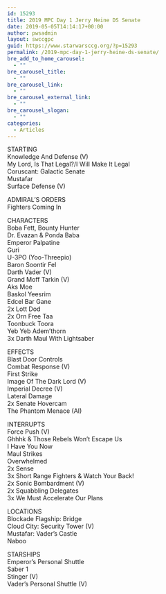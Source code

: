 ```yaml
---
id: 15293
title: 2019 MPC Day 1 Jerry Heine DS Senate
date: 2019-05-05T14:14:17+00:00
author: pwsadmin
layout: swccgpc
guid: https://www.starwarsccg.org/?p=15293
permalink: /2019-mpc-day-1-jerry-heine-ds-senate/
bre_add_to_home_carousel:
  - ""
bre_carousel_title:
  - ""
bre_carousel_link:
  - ""
bre_carousel_external_link:
  - ""
bre_carousel_slogan:
  - ""
categories:
  - Articles
---
```

  


STARTING  
Knowledge And Defense (V)  
My Lord, Is That Legal?/I Will Make It Legal  
Coruscant: Galactic Senate  
Mustafar  
Surface Defense (V)

ADMIRAL’S ORDERS  
Fighters Coming In

CHARACTERS  
Boba Fett, Bounty Hunter  
Dr. Evazan & Ponda Baba  
Emperor Palpatine  
Guri  
U-3PO (Yoo-Threepio)  
Baron Soontir Fel  
Darth Vader (V)  
Grand Moff Tarkin (V)  
Aks Moe  
Baskol Yeesrim  
Edcel Bar Gane  
2x Lott Dod  
2x Orn Free Taa  
Toonbuck Toora  
Yeb Yeb Adem&#8217;thorn  
3x Darth Maul With Lightsaber

EFFECTS  
Blast Door Controls  
Combat Response (V)  
First Strike  
Image Of The Dark Lord (V)  
Imperial Decree (V)  
Lateral Damage  
2x Senate Hovercam  
The Phantom Menace (AI)

INTERRUPTS  
Force Push (V)  
Ghhhk & Those Rebels Won&#8217;t Escape Us  
I Have You Now  
Maul Strikes  
Overwhelmed  
2x Sense  
3x Short Range Fighters & Watch Your Back!  
2x Sonic Bombardment (V)  
2x Squabbling Delegates  
3x We Must Accelerate Our Plans

LOCATIONS  
Blockade Flagship: Bridge  
Cloud City: Security Tower (V)  
Mustafar: Vader&#8217;s Castle  
Naboo

STARSHIPS  
Emperor&#8217;s Personal Shuttle  
Saber 1  
Stinger (V)  
Vader&#8217;s Personal Shuttle (V)